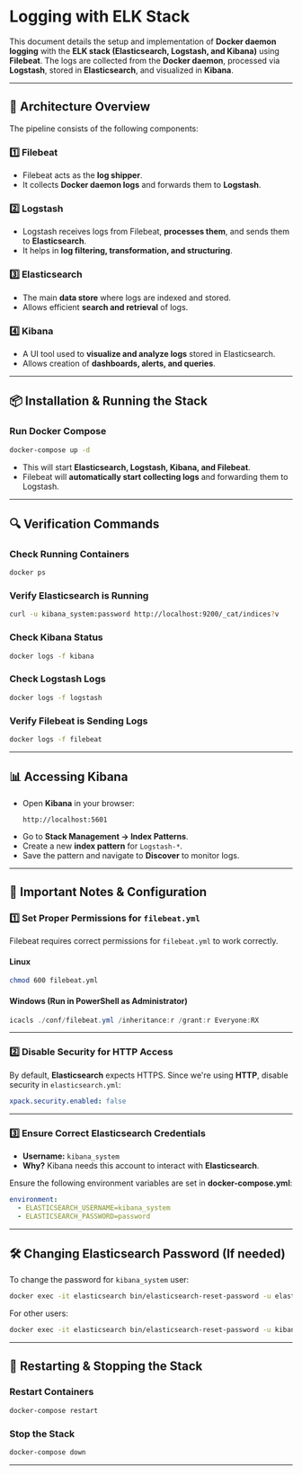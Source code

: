 # **Logging with ELK Stack**  

This document details the setup and implementation of **Docker daemon logging** with the **ELK stack (Elasticsearch, Logstash, and Kibana)** using **Filebeat**. The logs are collected from the **Docker daemon**, processed via **Logstash**, stored in **Elasticsearch**, and visualized in **Kibana**.

---

## **📌 Architecture Overview**  

The pipeline consists of the following components:

### **1️⃣ Filebeat**  
- Filebeat acts as the **log shipper**.
- It collects **Docker daemon logs** and forwards them to **Logstash**.
  
### **2️⃣ Logstash**  
- Logstash receives logs from Filebeat, **processes them**, and sends them to **Elasticsearch**.
- It helps in **log filtering, transformation, and structuring**.

### **3️⃣ Elasticsearch**  
- The main **data store** where logs are indexed and stored.
- Allows efficient **search and retrieval** of logs.

### **4️⃣ Kibana**  
- A UI tool used to **visualize and analyze logs** stored in Elasticsearch.
- Allows creation of **dashboards, alerts, and queries**.


---

## **📦 Installation & Running the Stack**  

### **Run Docker Compose**
```sh
docker-compose up -d
```

- This will start **Elasticsearch, Logstash, Kibana, and Filebeat**.  
- Filebeat will **automatically start collecting logs** and forwarding them to Logstash.  

---

## **🔍 Verification Commands**  

### **Check Running Containers**
```sh
docker ps
```

### **Verify Elasticsearch is Running**
```sh
curl -u kibana_system:password http://localhost:9200/_cat/indices?v
```

### **Check Kibana Status**
```sh
docker logs -f kibana
```

### **Check Logstash Logs**
```sh
docker logs -f logstash
```

### **Verify Filebeat is Sending Logs**
```sh
docker logs -f filebeat
```

---

## **📊 Accessing Kibana**  

- Open **Kibana** in your browser:  
  ```
  http://localhost:5601
  ```
- Go to **Stack Management → Index Patterns**.  
- Create a new **index pattern** for `Logstash-*`.  
- Save the pattern and navigate to **Discover** to monitor logs.

---

## **🔑 Important Notes & Configuration**  

### **1️⃣ Set Proper Permissions for `filebeat.yml`**  
Filebeat requires correct permissions for `filebeat.yml` to work correctly.  

#### **Linux**
```sh
chmod 600 filebeat.yml
```

#### **Windows (Run in PowerShell as Administrator)**
```powershell
icacls ./conf/filebeat.yml /inheritance:r /grant:r Everyone:RX
```

---

### **2️⃣ Disable Security for HTTP Access**  
By default, **Elasticsearch** expects HTTPS. Since we're using **HTTP**, disable security in `elasticsearch.yml`:

```yaml
xpack.security.enabled: false
```

---

### **3️⃣ Ensure Correct Elasticsearch Credentials**
- **Username:** `kibana_system`
- **Why?** Kibana needs this account to interact with **Elasticsearch**.

Ensure the following environment variables are set in **docker-compose.yml**:

```yaml
environment:
  - ELASTICSEARCH_USERNAME=kibana_system
  - ELASTICSEARCH_PASSWORD=password
```

---

## **🛠 Changing Elasticsearch Password (If needed)** 

To change the password for `kibana_system` user:

```sh
docker exec -it elasticsearch bin/elasticsearch-reset-password -u elastic
```

For other users:

```sh
docker exec -it elasticsearch bin/elasticsearch-reset-password -u kibana_system
```

---

## **🔄 Restarting & Stopping the Stack**  

### **Restart Containers**
```sh
docker-compose restart
```

### **Stop the Stack**
```sh
docker-compose down
```

---